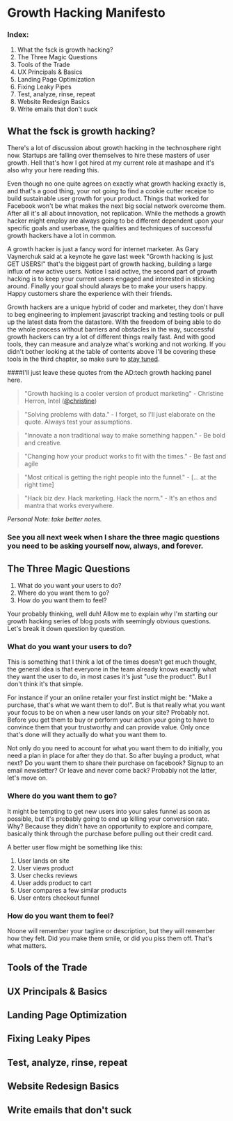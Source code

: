 # Growth Hacking Manifesto

### Index:
1. What the fsck is growth hacking?
2. The Three Magic Questions
2. Tools of the Trade
3. UX Principals & Basics
4. Landing Page Optimization
5. Fixing Leaky Pipes
6. Test, analyze, rinse, repeat
7. Website Redesign Basics
8. Write emails that don't suck

## What the fsck is growth hacking?

There's a lot of discussion about growth hacking in the technosphere right now. Startups are falling over themselves to hire these masters of user growth. Hell that's how I got hired at my current role at mashape and it's also why your here reading this.

Even though no one quite agrees on exactly what growth hacking exactly is, and that's a good thing, your not going to find a cookie cutter receipe to build sustainable user growth for your product. Things that worked for Facebook won't be what makes the next big social network overcome them.  After all it's all about innovation, not replication. While the methods a growth hacker might employ are always going to be different dependent upon your specific goals and userbase, the qualities and techniques of successful growth hackers have a lot in common.

A growth hacker is just a fancy word for internet marketer.  As Gary Vaynerchuk said at a keynote he gave last week "Growth hacking is just GET USERS!" that's the biggest part of growth hacking, building a large influx of new active users.  Notice I said active, the second part of growth hacking is to keep your current users engaged and interested in sticking around. Finally your goal should always be to make your users happy. Happy customers share the experience with their friends.

Growth hackers are a unique hybrid of coder and marketer, they don't have to beg engineering to implement javascript tracking and testing tools or pull up the latest data from the datastore. With the freedom of being able to do the whole process without barriers and obstacles in the way, successful growth hackers can try a lot of different things really fast.  And with good tools, they can measure and analyze what's working and not working. If you didn't bother looking at the table of contents above I'll be covering these tools in the third chapter, so make sure to [stay tuned](subscribelink).

####I'll just leave these quotes from the AD:tech growth hacking panel here.

>"Growth hacking is a cooler version of product marketing" - Christine Herron, Intel ([@christine](http://twitter.com/christine))

>"Solving problems with data." - I forget, so I'll just elaborate on the quote. Always test your assumptions.

>"Innovate a non traditional way to make something happen." - Be bold and creative.

>"Changing how your product works to fit with the times." - Be fast and agile

>"Most critical is getting the right people into the funnel."  - [… at the right time] 

>"Hack biz dev. Hack marketing. Hack the norm." - It's an ethos and mantra that works everywhere.

_Personal Note: take better notes._

### See you all next week when I share the three magic questions you need to be asking yourself now, always, and forever.

 

## The Three Magic Questions

1. What do you want your users to do?
2. Where do you want them to go?
3. How do you want them to feel?

Your probably thinking, well duh! Allow me to explain why I'm starting our growth hacking series of blog posts with seemingly obvious questions. Let's break it down question by question.

### What do you want your users to do?

This is something that I think a lot of the times doesn't get much thought, the general idea is that everyone in the team already knows exactly what they want the user to do, in most cases it's just "use the product". But I don't think it's that simple.

For instance if your an online retailer your first instict might be: "Make a purchase, that's what we want them to do!".  But is that really what you want your focus to be on when a new user lands on your site? Probably not. Before you get them to buy or perform your action your going to have to convince them that your trustworthy and can provide value.  Only once that's done will they actually do what you want them to.

Not only do you need to account for what you want them to do initially, you need a plan in place for after they do that. So after buying a product, what next? Do you want them to share their purchase on facebook? Signup to an email newsletter? Or leave and never come back? Probably not the latter, let's move on.

### Where do you want them to go?

It might be tempting to get new users into your sales funnel as soon as possible, but it's probably going to end up killing your conversion rate. Why? Because they didn't have an opportunity to explore and compare, basically think through the purchase before pulling out their credit card. 

A better user flow might be something like this:

1. User lands on site
2. User views product
3. User checks reviews
4. User adds product to cart
5. User compares a few similar products
6. User enters checkout funnel

### How do you want them to feel?

Noone will remember your tagline or description, but they will remember how they felt.  Did you make them smile, or did you piss them off.  That's what matters.


## Tools of the Trade

## UX Principals & Basics

## Landing Page Optimization

## Fixing Leaky Pipes

## Test, analyze, rinse, repeat

## Website Redesign Basics

## Write emails that don't suck
